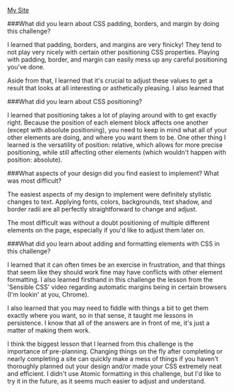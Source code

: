 [My Site]("http://maximillini.github.io/")

###What did you learn about CSS padding, borders, and margin by doing this challenge?

I learned that padding, borders, and margins are very finicky! They tend to not play very nicely with certain other positioning CSS properties. Playing with padding, border, and margin can easily mess up any careful positioning you've done.

Aside from that, I learned that it's crucial to adjust these values to get a result that looks at all interesting or asthetically pleasing. I also learned that 

###What did you learn about CSS positioning?

I learned that positioning takes a lot of playing around with to get exactly right. Because the position of each element block affects one another (except with absolute positioning), you need to keep in mind what all of your other elements are doing, and where you want them to be. One other thing I learned is the versatility of position: relative, which allows for more precise positioning, while still affecting other elements (which wouldn't happen with position: absolute).

###What aspects of your design did you find easiest to implement? What was most difficult?

The easiest aspects of my design to implement were definitely stylistic changes to text. Applying fonts, colors, backgrounds, text shadow, and border radii are all perfectly straightforward to change and adjust.

The most difficult was without a doubt positioning of multiple different elements on the page, especially if you'd like to adjust them later on.

###What did you learn about adding and formatting elements with CSS in this challenge?

I learned that it can often times be an exercise in frustration, and that things that seem like they should work fine may have conflicts with other element formatting. I also learned firsthand in this challenge the lesson from the 'Sensible CSS' video regarding automatic margins being in certain browsers (I'm lookin' at you, Chrome).

I also learned that you may need to fiddle with things a bit to get them exactly where you want, so in that sense, it taught me lessons in persistence. I know that all of the answers are in front of me, it's just a matter of making them work.

I think the biggest lesson that I learned from this challenge is the importance of pre-planning. Changing things on the fly after completing or nearly completing a site can quickly make a mess of things if you haven't thoroughly planned out your design and/or made your CSS extremely neat and efficient. I didn't use Atomic formatting in this challenge, but I'd like to try it in the future, as it seems much easier to adjust and understand.